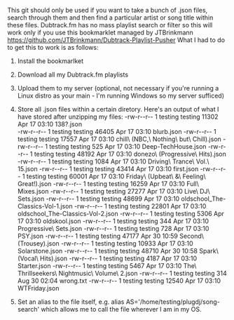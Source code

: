 This git should only be used if you want to take a bunch of .json files, search through them and then find a particular artist or 
song title within these files. Dubtrack.fm has no mass playlist search or filter so this will work only if you use this bookmarklet managed by JTBrinkmann https://github.com/JTBrinkmann/Dubtrack-Playlist-Pusher
What I had to do to get this to work is as follows:
1) Install the bookmarlket
2) Download all my Dubtrack.fm playlists
3) Upload them to my server (optional, not necessary if you're running a Linux distro as your main - I'm running Windows so my server sufficed)
4) Store all .json files within a certain diretory. Here's an output of what I have stored after unzipping my files:
-rw-r--r-- 1 testing testing 11302 Apr 17 03:10 138?.json<br>
-rw-r--r-- 1 testing testing 46405 Apr 17 03:10 blurb.json
-rw-r--r-- 1 testing testing 17557 Apr 17 03:10 chill\ (NBC,\ Nothing\ but\ Chill).json
-rw-r--r-- 1 testing testing   525 Apr 17 03:10 Deep-TechHouse.json
-rw-r--r-- 1 testing testing 48192 Apr 17 03:10 donezo\ (Progressive\ Hits).json
-rw-r--r-- 1 testing testing  1084 Apr 17 03:10 Driving\ Trance\ Vol.\ 15.json
-rw-r--r-- 1 testing testing 43414 Apr 17 03:10 first.json
-rw-r--r-- 1 testing testing 60001 Apr 17 03:10 Friday\ (Upbeat\ &\ Feeling\ Great!).json
-rw-r--r-- 1 testing testing 16259 Apr 17 03:10 Full\ Mixes.json
-rw-r--r-- 1 testing testing 27277 Apr 17 03:10 Live\ DJ\ Sets.json
-rw-r--r-- 1 testing testing 48699 Apr 17 03:10 oldschool_The-Classics-Vol-1.json
-rw-r--r-- 1 testing testing 22801 Apr 17 03:10 oldschool_The-Classics-Vol-2.json
-rw-r--r-- 1 testing testing  5306 Apr 17 03:10 oldskool.json
-rw-r--r-- 1 testing testing   344 Apr 17 03:10 Progressive\ Sets.json
-rw-r--r-- 1 testing testing   728 Apr 17 03:10 PSY.json
-rw-r--r-- 1 testing testing 47177 Apr 30 10:59 Second\ (Trousey).json
-rw-r--r-- 1 testing testing 10933 Apr 17 03:10 Solarstone.json
-rw-r--r-- 1 testing testing 48710 Apr 30 10:58 Spark\ (Vocal\ Hits).json
-rw-r--r-- 1 testing testing  4187 Apr 17 03:10 Starter.json
-rw-r--r-- 1 testing testing  5467 Apr 17 03:10 The\ Thrillseekers\ Nightmusic\ Volume\ 2.json
-rw-r--r-- 1 testing testing   314 Aug 30 02:04 wrong.txt
-rw-r--r-- 1 testing testing 12540 Apr 17 03:10 WTFriday.json

5) Set an alias to the file itself, e.g. alias AS='/home/testing/plugdj/song-search' which allows me to call the file wherever I am in my OS.
